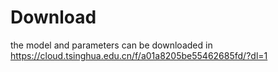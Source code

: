 # Download
the model and parameters can be downloaded in https://cloud.tsinghua.edu.cn/f/a01a8205be55462685fd/?dl=1